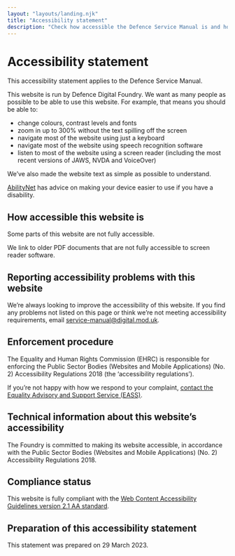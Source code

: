 ```yaml
---
layout: "layouts/landing.njk"
title: "Accessibility statement"
description: "Check how accessible the Defence Service Manual is and how to give feedback if you cannot use it."
---
```


# Accessibility statement

This accessibility statement applies to the Defence Service Manual.

This website is run by Defence Digital Foundry. We want as many people as possible to be able to use this website. For example, that means you should be able to:

- change colours, contrast levels and fonts
- zoom in up to 300% without the text spilling off the screen
- navigate most of the website using just a keyboard
- navigate most of the website using speech recognition software
- listen to most of the website using a screen reader (including the most recent versions of JAWS, NVDA and VoiceOver)

We’ve also made the website text as simple as possible to understand.

[AbilityNet](https://www.gov.uk/government/publications/sample-accessibility-statement/sample-accessibility-statement-for-a-fictional-public-sector-website#:~:text=This%20website%20is,have%20a%20disability.) has advice on making your device easier to use if you have a disability.

## How accessible this website is

Some parts of this website are not fully accessible. 

We link to older PDF documents that are not fully accessible to screen reader software.


## Reporting accessibility problems with this website

We’re always looking to improve the accessibility of this website. If you find any problems not listed on this page or think we’re not meeting accessibility requirements, email [service-manual@digital.mod.uk](mailto:service-manual@digital.mod.uk?subject=Accessibility%20feedback).

## Enforcement procedure

The Equality and Human Rights Commission (EHRC) is responsible for enforcing the Public Sector Bodies (Websites and Mobile Applications) (No. 2) Accessibility Regulations 2018 (the ‘accessibility regulations’). 

If you’re not happy with how we respond to your complaint, [contact the Equality Advisory and Support Service (EASS)](https://www.gov.uk/government/publications/sample-accessibility-statement/sample-accessibility-statement-for-a-fictional-public-sector-website#:~:text=Enforcement%20procedure,Service%20(EASS).).


## Technical information about this website’s accessibility

The Foundry is committed to making its website accessible, in accordance with the Public Sector Bodies (Websites and Mobile Applications) (No. 2) Accessibility Regulations 2018.

## Compliance status

This website is fully compliant with the [Web Content Accessibility Guidelines version 2.1 AA standard](https://www.gov.uk/government/publications/sample-accessibility-statement/sample-accessibility-statement-for-a-fictional-public-sector-website#:~:text=This%20website%20is%20fully%20compliant%20with%20the%20Web%20Content%20Accessibility%20Guidelines%20version%202.1%20AA%20standard.).

## Preparation of this accessibility statement

This statement was prepared on 29 March 2023. 
